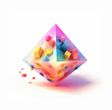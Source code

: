<!-- ![](soft_mini_lab.png) -->
<a href="http://www.baidu.com">
	<img src="soft_mini_lab.png" alt="alt text" title="image Title" height="150"/>
</a>
